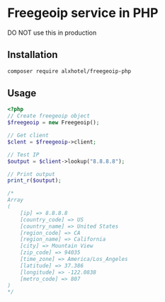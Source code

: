 # Freegeoip service in PHP

DO NOT use this in production

Installation
----

```sh
composer require alxhotel/freegeoip-php
```

Usage
----

```php
<?php
// Create freegeoip object
$freegeoip = new Freegeoip();

// Get client
$clent = $freegeoip->client;

// Test IP
$output = $client->lookup("8.8.8.8");

// Print output
print_r($output);

/*
Array
(
    [ip] => 8.8.8.8
    [country_code] => US
    [country_name] => United States
    [region_code] => CA
    [region_name] => California
    [city] => Mountain View
    [zip_code] => 94035
    [time_zone] => America/Los_Angeles
    [latitude] => 37.386
    [longitude] => -122.0838
    [metro_code] => 807
)
*/

```

